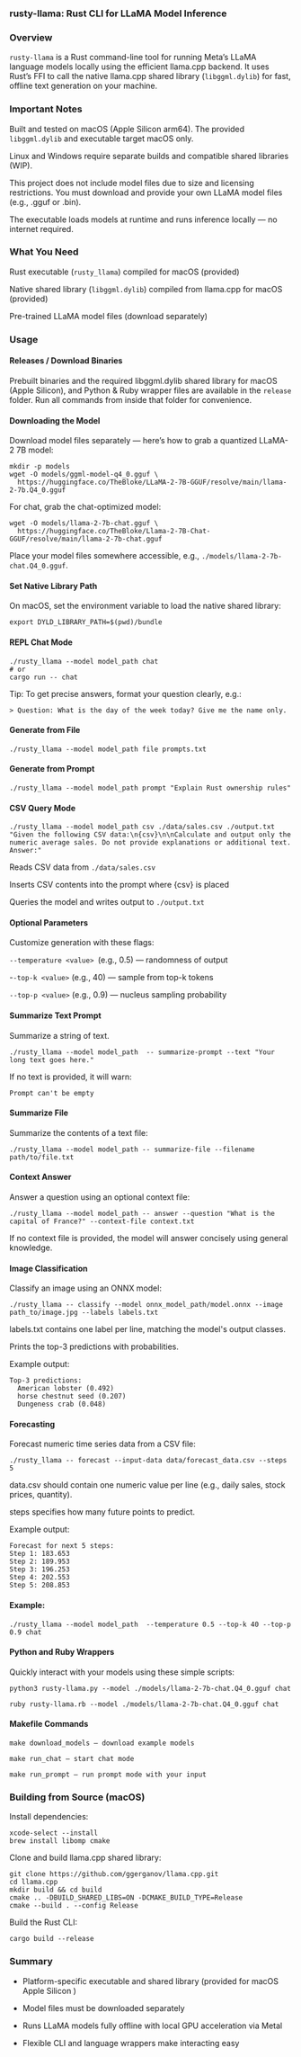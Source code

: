 ### rusty-llama: Rust CLI for LLaMA Model Inference

### Overview
`rusty-llama` is a Rust command-line tool for running Meta’s LLaMA language models locally using the efficient llama.cpp backend. It uses Rust’s FFI to call the native llama.cpp shared library (`libggml.dylib`) for fast, offline text generation on your machine.

### Important Notes
Built and tested on macOS (Apple Silicon arm64). The provided `libggml.dylib` and executable target macOS only.

Linux and Windows require separate builds and compatible shared libraries (WIP).

This project does not include model files due to size and licensing restrictions. You must download and provide your own LLaMA model files (e.g., .gguf or .bin).

The executable loads models at runtime and runs inference locally — no internet required.

### What You Need
Rust executable (`rusty_llama`) compiled for macOS (provided)

Native shared library (`libggml.dylib`) compiled from llama.cpp for macOS (provided)

Pre-trained LLaMA model files (download separately)

### Usage

#### Releases / Download Binaries

Prebuilt binaries and the required libggml.dylib shared library for macOS (Apple Silicon), and Python & Ruby wrapper files are available in the `release` folder.
Run all commands from inside that folder for convenience.

#### Downloading the Model
Download model files separately — here’s how to grab a quantized LLaMA-2 7B model:

```shell
mkdir -p models
wget -O models/ggml-model-q4_0.gguf \
  https://huggingface.co/TheBloke/LLaMA-2-7B-GGUF/resolve/main/llama-2-7b.Q4_0.gguf
```

For chat, grab the chat-optimized model:

```shell
wget -O models/llama-2-7b-chat.gguf \
  https://huggingface.co/TheBloke/Llama-2-7B-Chat-GGUF/resolve/main/llama-2-7b-chat.gguf
```

Place your model files somewhere accessible, e.g., `./models/llama-2-7b-chat.Q4_0.gguf`.


#### Set Native Library Path
On macOS, set the environment variable to load the native shared library:

```shell
export DYLD_LIBRARY_PATH=$(pwd)/bundle
```


#### REPL Chat Mode

```shell
./rusty_llama --model model_path chat
# or
cargo run -- chat
```

Tip: To get precise answers, format your question clearly, e.g.:
```shell
> Question: What is the day of the week today? Give me the name only.
```

#### Generate from File
```shell
./rusty_llama --model model_path file prompts.txt
```

#### Generate from Prompt
```shell
./rusty_llama --model model_path prompt "Explain Rust ownership rules"
```

#### CSV Query Mode
```shell
./rusty_llama --model model_path csv ./data/sales.csv ./output.txt "Given the following CSV data:\n{csv}\n\nCalculate and output only the numeric average sales. Do not provide explanations or additional text. Answer:"
```
Reads CSV data from `./data/sales.csv`

Inserts CSV contents into the prompt where {csv} is placed

Queries the model and writes output to `./output.txt`

#### Optional Parameters
Customize generation with these flags:

`--temperature <value> `(e.g., 0.5) — randomness of output

-`-top-k <value>` (e.g., 40) — sample from top-k tokens

`--top-p <value>` (e.g., 0.9) — nucleus sampling probability


#### Summarize Text Prompt

Summarize a string of text.

```shell
./rusty_llama --model model_path  -- summarize-prompt --text "Your long text goes here."
```

If no text is provided, it will warn:

```shell
Prompt can't be empty
```

#### Summarize File
Summarize the contents of a text file:

```shell
./rusty_llama --model model_path -- summarize-file --filename path/to/file.txt
```

#### Context Answer
Answer a question using an optional context file:

```shell
./rusty_llama --model model_path -- answer --question "What is the capital of France?" --context-file context.txt
```
If no context file is provided, the model will answer concisely using general knowledge.


#### Image Classification
Classify an image using an ONNX model:

```shell
./rusty_llama -- classify --model onnx_model_path/model.onnx --image path_to/image.jpg --labels labels.txt
```
labels.txt contains one label per line, matching the model's output classes.

Prints the top-3 predictions with probabilities.

Example output:

```shell
Top-3 predictions:
  American lobster (0.492)
  horse chestnut seed (0.207)
  Dungeness crab (0.048)
```

#### Forecasting
Forecast numeric time series data from a CSV file:

```shell
./rusty_llama -- forecast --input-data data/forecast_data.csv --steps 5
```

data.csv should contain one numeric value per line (e.g., daily sales, stock prices, quantity).

steps specifies how many future points to predict.

Example output:

```shell
Forecast for next 5 steps:
Step 1: 183.653
Step 2: 189.953
Step 3: 196.253
Step 4: 202.553
Step 5: 208.853
```

#### Example:

```shell
./rusty_llama --model model_path  --temperature 0.5 --top-k 40 --top-p 0.9 chat
```

#### Python and Ruby Wrappers

Quickly interact with your models using these simple scripts:

```shell
python3 rusty-llama.py --model ./models/llama-2-7b-chat.Q4_0.gguf chat
```

```shell
ruby rusty-llama.rb --model ./models/llama-2-7b-chat.Q4_0.gguf chat
```

#### Makefile Commands
```shell
make download_models — download example models

make run_chat — start chat mode

make run_prompt — run prompt mode with your input
```

### Building from Source (macOS)

Install dependencies:

```shell
xcode-select --install
brew install libomp cmake
```

Clone and build llama.cpp shared library:

```shell
git clone https://github.com/ggerganov/llama.cpp.git
cd llama.cpp
mkdir build && cd build
cmake .. -DBUILD_SHARED_LIBS=ON -DCMAKE_BUILD_TYPE=Release
cmake --build . --config Release
```

Build the Rust CLI:

```shell
cargo build --release
```

### Summary

- Platform-specific executable and shared library (provided for macOS Apple Silicon )

- Model files must be downloaded separately

- Runs LLaMA models fully offline with local GPU acceleration via Metal

- Flexible CLI and language wrappers make interacting easy

